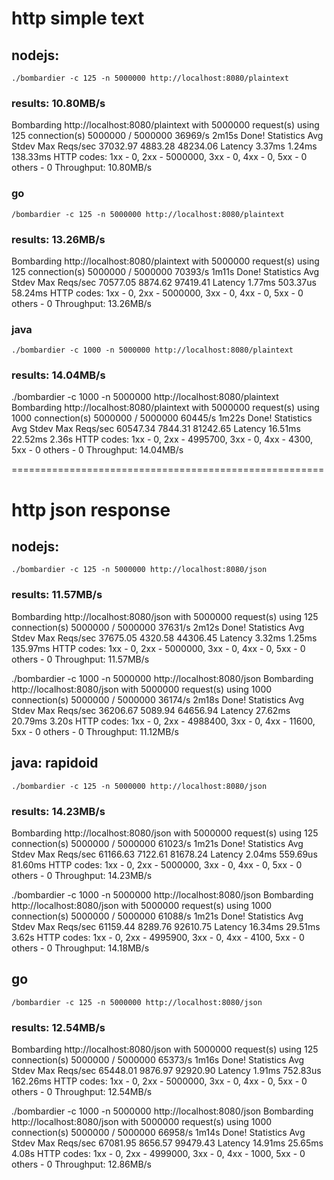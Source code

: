# http simple text

## nodejs:

    ./bombardier -c 125 -n 5000000 http://localhost:8080/plaintext

### results: 10.80MB/s

Bombarding http://localhost:8080/plaintext with 5000000 request(s) using 125 connection(s)
5000000 / 5000000 36969/s 2m15s
Done!
Statistics Avg Stdev Max
Reqs/sec 37032.97 4883.28 48234.06
Latency 3.37ms 1.24ms 138.33ms
HTTP codes:
1xx - 0, 2xx - 5000000, 3xx - 0, 4xx - 0, 5xx - 0
others - 0
Throughput: 10.80MB/s

### go

    /bombardier -c 125 -n 5000000 http://localhost:8080/plaintext

### results: 13.26MB/s

Bombarding http://localhost:8080/plaintext with 5000000 request(s) using 125 connection(s)
5000000 / 5000000 70393/s 1m11s
Done!
Statistics Avg Stdev Max
Reqs/sec 70577.05 8874.62 97419.41
Latency 1.77ms 503.37us 58.24ms
HTTP codes:
1xx - 0, 2xx - 5000000, 3xx - 0, 4xx - 0, 5xx - 0
others - 0
Throughput: 13.26MB/s

### java

    ./bombardier -c 1000 -n 5000000 http://localhost:8080/plaintext

### results: 14.04MB/s

./bombardier -c 1000 -n 5000000 http://localhost:8080/plaintext
Bombarding http://localhost:8080/plaintext with 5000000 request(s) using 1000 connection(s)
5000000 / 5000000 60445/s 1m22s
Done!
Statistics Avg Stdev Max
Reqs/sec 60547.34 7844.31 81242.65
Latency 16.51ms 22.52ms 2.36s
HTTP codes:
1xx - 0, 2xx - 4995700, 3xx - 0, 4xx - 4300, 5xx - 0
others - 0
Throughput: 14.04MB/s

======================================================

# http json response

## nodejs:

    ./bombardier -c 125 -n 5000000 http://localhost:8080/json

### results: 11.57MB/s

Bombarding http://localhost:8080/json with 5000000 request(s) using 125 connection(s)
5000000 / 5000000 37631/s 2m12s
Done!
Statistics Avg Stdev Max
Reqs/sec 37675.05 4320.58 44306.45
Latency 3.32ms 1.25ms 135.97ms
HTTP codes:
1xx - 0, 2xx - 5000000, 3xx - 0, 4xx - 0, 5xx - 0
others - 0
Throughput: 11.57MB/s

./bombardier -c 1000 -n 5000000 http://localhost:8080/json
Bombarding http://localhost:8080/json with 5000000 request(s) using 1000 connection(s)
5000000 / 5000000 36174/s 2m18s
Done!
Statistics Avg Stdev Max
Reqs/sec 36206.67 5089.94 64656.94
Latency 27.62ms 20.79ms 3.20s
HTTP codes:
1xx - 0, 2xx - 4988400, 3xx - 0, 4xx - 11600, 5xx - 0
others - 0
Throughput: 11.12MB/s

## java: rapidoid

    ./bombardier -c 125 -n 5000000 http://localhost:8080/json

### results: 14.23MB/s

Bombarding http://localhost:8080/json with 5000000 request(s) using 125 connection(s)
5000000 / 5000000 61023/s 1m21s
Done!
Statistics Avg Stdev Max
Reqs/sec 61166.63 7122.61 81678.24
Latency 2.04ms 559.69us 81.60ms
HTTP codes:
1xx - 0, 2xx - 5000000, 3xx - 0, 4xx - 0, 5xx - 0
others - 0
Throughput: 14.23MB/s

./bombardier -c 1000 -n 5000000 http://localhost:8080/json
Bombarding http://localhost:8080/json with 5000000 request(s) using 1000 connection(s)
5000000 / 5000000 61088/s 1m21s
Done!
Statistics Avg Stdev Max
Reqs/sec 61159.44 8289.76 92610.75
Latency 16.34ms 29.51ms 3.62s
HTTP codes:
1xx - 0, 2xx - 4995900, 3xx - 0, 4xx - 4100, 5xx - 0
others - 0
Throughput: 14.18MB/s

## go

    /bombardier -c 125 -n 5000000 http://localhost:8080/json

### results: 12.54MB/s

Bombarding http://localhost:8080/json with 5000000 request(s) using 125 connection(s)
5000000 / 5000000 65373/s 1m16s
Done!
Statistics Avg Stdev Max
Reqs/sec 65448.01 9876.97 92920.90
Latency 1.91ms 752.83us 162.26ms
HTTP codes:
1xx - 0, 2xx - 5000000, 3xx - 0, 4xx - 0, 5xx - 0
others - 0
Throughput: 12.54MB/s

./bombardier -c 1000 -n 5000000 http://localhost:8080/json
Bombarding http://localhost:8080/json with 5000000 request(s) using 1000 connection(s)
5000000 / 5000000 66958/s 1m14s
Done!
Statistics Avg Stdev Max
Reqs/sec 67081.95 8656.57 99479.43
Latency 14.91ms 25.65ms 4.08s
HTTP codes:
1xx - 0, 2xx - 4999000, 3xx - 0, 4xx - 1000, 5xx - 0
others - 0
Throughput: 12.86MB/s
